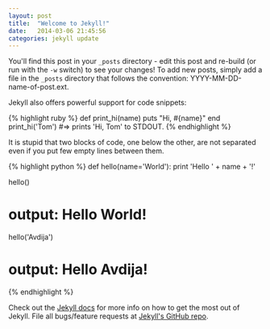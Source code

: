 ```yaml
---
layout: post
title:  "Welcome to Jekyll!"
date:   2014-03-06 21:45:56
categories: jekyll update
---
```



You'll find this post in your `_posts` directory - edit this post and re-build (or run with the `-w` switch) to see your changes!
To add new posts, simply add a file in the `_posts` directory that follows the convention: YYYY-MM-DD-name-of-post.ext.

Jekyll also offers powerful support for code snippets:

{% highlight ruby %}
def print_hi(name)
  puts "Hi, #{name}"
end
print_hi('Tom')
#=> prints 'Hi, Tom' to STDOUT.
{% endhighlight %}

It is stupid that two blocks of code, one below the other, are not separated even if you put few empty lines between them.
  
{% highlight python %}
def hello(name='World'):
    print 'Hello ' + name + '!'

hello()
# output: Hello World!
hello('Avdija')
# output: Hello Avdija!
{% endhighlight %}

Check out the [Jekyll docs][jekyll] for more info on how to get the most out of Jekyll. File all bugs/feature requests at [Jekyll's GitHub repo][jekyll-gh].

[jekyll-gh]: https://github.com/mojombo/jekyll
[jekyll]:    http://jekyllrb.com
